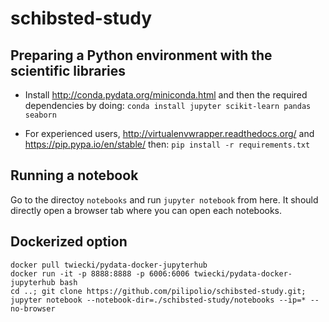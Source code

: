 # schibsted-study

## Preparing a Python environment with the scientific libraries

 * Install http://conda.pydata.org/miniconda.html and then the required dependencies by doing:
`conda install jupyter scikit-learn pandas seaborn`

 * For experienced users, http://virtualenvwrapper.readthedocs.org/ and https://pip.pypa.io/en/stable/ then:
 `pip install -r requirements.txt`

## Running a notebook

Go to the directoy `notebooks` and run `jupyter notebook` from here. It should directly open a browser tab where you can open each notebooks. 

## Dockerized option

```
docker pull twiecki/pydata-docker-jupyterhub
docker run -it -p 8888:8888 -p 6006:6006 twiecki/pydata-docker-jupyterhub bash
cd ..; git clone https://github.com/pilipolio/schibsted-study.git; 
jupyter notebook --notebook-dir=./schibsted-study/notebooks --ip=* --no-browser
```
